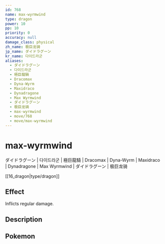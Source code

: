 ```yaml
---
id: 768
name: max-wyrmwind
type: dragon
power: 10
pp: 10
priority: 0
accuracy: null
damage_class: physical
zh_name: 极巨龙骑
jp_name: ダイドラグーン
kr_name: 다이드라군
aliases:
  - ダイドラグーン
  - 다이드라군
  - 極巨龍騎
  - Dracomax
  - Dyna-Wyrm
  - Maxidraco
  - Dynadragone
  - Max Wyrmwind
  - ダイドラグーン
  - 极巨龙骑
  - max-wyrmwind
  - move/768
  - move/max-wyrmwind
---
```

# max-wyrmwind
    
ダイドラグーン | 다이드라군 | 極巨龍騎 | Dracomax | Dyna-Wyrm | Maxidraco | Dynadragone | Max Wyrmwind | ダイドラグーン | 极巨龙骑

[[16_dragon|type/dragon]]

## Effect

Inflicts regular damage.

## Description



## Pokemon



